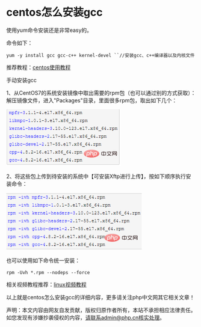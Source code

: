 # centos怎么安装gcc

使用yum命令安装还是非常easy的。

命令如下：

```
yum -y install gcc gcc-c++ kernel-devel ``//安装gcc、c++编译器以及内核文件
```

推荐教程：[centos使用教程](https://www.php.cn/centos/)

手动安装gcc

1、从CentOS7的系统安装镜像中取出需要的rpm包（也可以通过别的方式获取）：解压镜像文件，进入"Packages"目录，里面很多rpm包，取出如下几个：

![6e063f91d8a33edf164e15d6c19c865.png](./images/1584498690414459.png)

2、将这些包上传到待安装的系统中【可安装Xftp进行上传】，按如下顺序执行安装命令：

![5b1f63e344dbcd401bb189cb9917936.png](./images/1584498706475270.png)

也可以使用如下命令统一安装：

```
rpm -Uvh *.rpm --nodeps --force
```

相关视频教程推荐：[linux视频教程](https://www.php.cn/course/list/33.html)

以上就是centos怎么安装gcc的详细内容，更多请关注php中文网其它相关文章！

声明：本文内容由网友自发贡献，版权归原作者所有，本站不承担相应法律责任。如您发现有涉嫌抄袭侵权的内容，请联系admin@php.cn核实处理。
